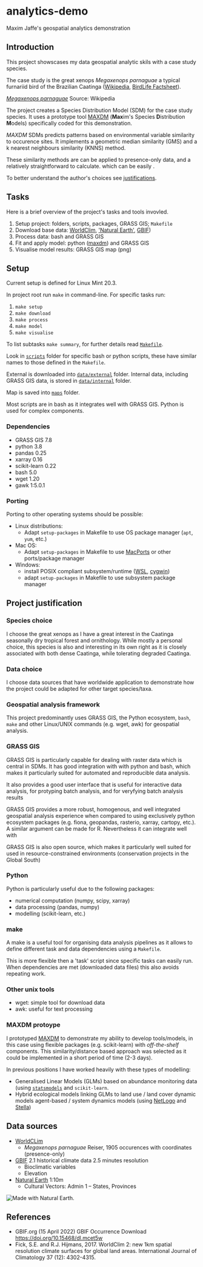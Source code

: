 # analytics-demo
Maxim Jaffe's geospatial analytics demonstration 


## Introduction

This project showscases my data geospatial analytic skils with a case study species.

The case study is the great xenops *Megaxenops parnaguae* a typical furnariid bird of the Brazilian Caatinga ([Wikipedia](https://en.wikipedia.org/wiki/Great_xenops), [BirdLife Factsheet](http://datazone.birdlife.org/species/factsheet/great-xenops-megaxenops-parnaguae)).

[*Megaxenops parnaguae*](https://en.wikipedia.org/wiki/Great_xenops#/media/File:Great_Xenops_Megaxenops_parnaguae.jpg)
Source: Wikipedia

The project creates a Species Distribution Model (SDM) for the case study species. It uses a prototype tool <a name='maxdm'></a>[MAXDM](/scripts/tools/maxdm.py) (**Max**im's Species **D**istribution **M**odels) specifically coded for this demonstration.

*MAXDM* SDMs predicts patterns based on environmental variable similarity to occurence sites. It implements a geometric median similarity (GMS) and a k nearest neighbours similarity (KNNS) method.

These similarity methods are can be applied to presence-only data, and a relatively straightforward to calculate.
which can be easily  .

To better understand the author's choices see [justifications](/justifications).


## Tasks

Here is a brief overview of the project's tasks and tools invovled.

  1. Setup project: folders, scripts, packages, GRASS GIS; `Makefile`
  2. Download base data: [WorldClim](#worldclim), ['Natural Earth'](#natural-earth), [GBIF](#gbif))
  3. Process data: bash and GRASS GIS
  4. Fit and apply model: python ([maxdm](#maxdm)) and GRASS GIS
  5. Visualise model results: GRASS GIS map (png)


## Setup

Current setup is defined for Linux Mint 20.3.

In project root run `make` in command-line. For specific tasks run:

1. `make setup`
2. `make download`
3. `make process`
4. `make model`
5. `make visualise`

To list subtasks `make summary`, for further details read [`Makefile`](/Makefile).

Look in [`scripts`](/scripts) folder for specific bash or python scripts, these have similar names to those defined in the `Makefile`.

External is downloaded into [`data/external`](/data/external) folder. Internal data, including GRASS GIS data, is stored in [`data/internal`](/data/internal) folder.

Map is saved into [`maps`](/maps) folder.

Most scripts are in bash as it integrates well with GRASS GIS. Python is used for complex components.

### Dependencies
  * GRASS GIS 7.8
  * python 3.8
  * pandas 0.25
  * xarray 0.16
  * scikit-learn 0.22
  * bash 5.0
  * wget 1.20
  * gawk 1:5.0.1

### Porting

Porting to other operating systems should be possible:

* Linux distributions:
  * Adapt `setup-packages` in Makefile to use OS package manager (`apt`, `yum`, etc.)
* Mac OS:
  * Adapt `setup-packages` in Makefile to use [MacPorts](https://www.macports.org/) or other ports/package manager
* Windows:
  * install POSIX compliant subsystem/runtime ([WSL](https://docs.microsoft.com/en-us/windows/wsl/install), [cygwin](https://cygwin.com/))
  * adapt `setup-packages` in Makefile to use subsystem package manager


<a name='justifications'></a>
## Project justification

### Species choice
I choose the great xenops as I have a great interest in the Caatinga seasonally dry tropical forest and ornithology. While mostly a personal choice, this species is also and interesting in its own right as it is closely associated with both dense Caatinga, while tolerating degraded Caatinga.

### Data choice
I choose data sources that have worldwide application to demonstrate how the project could be adapted for other target species/taxa.

### Geospatial analysis framework
This project predominantly uses GRASS GIS, the Python ecosystem, `bash`, `make` and other Linux/UNIX commands (e.g. wget, awk) for geospatial analysis.

### GRASS GIS
GRASS GIS is particularly capable for dealing with raster data which is central in SDMs. It has good integration with with python and bash, which makes it particularly suited for automated and reproducible data analysis.

It also provides a good user interface that is useful for interactive data analysis, for protyping batch analysis, and for veryfying batch analysis results

GRASS GIS provides a more robust, homogenous, and well integrated geospatial analysis experience when compared to using exclusively python ecosystem packages (e.g. fiona, geopandas, rasterio, xarray, cartopy, etc.). A similar argument can be made for R. Nevertheless it can integrate well with 

GRASS GIS is also open source, which makes it particularly well suited for used in resource-constrained environments (conservation projects in the Global South)

### Python
Python is particularly useful due to the following packages:
  * numerical computation (numpy, scipy, xarray)
  * data processing (pandas, numpy)
  * modelling (scikit-learn, etc.)

### make
A make is a useful tool for organising data analysis pipelines as it allows to define different task and data dependencies using a `Makefile`.

This is more flexible then a 'task' script since specific tasks can easily run. When dependencies are met (downloaded data files) this also avoids repeating work.

### Other unix tools
* wget: simple tool for download data
* awk: useful for text processing

<a name='maxdm-justification'></a>
### MAXDM protoype
I prototyped [MAXDM](#maxdm) to demonstrate my ability to develop tools/models, in this case using flexible packages (e.g. scikit-learn) with *off-the-shelf* components. This similarity/distance based approach was selected as it could be implemented in a short period of time (2-3 days).

In previous positions I have worked heavily with these types of modelling:

* Generalised Linear Models (GLMs) based on abundance monitoring data (using [`statsmodels`](https://www.statsmodels.org/) and `scikit-learn`.
* Hybrid ecological models linking GLMs to land use / land cover dynamic models agent-based / system dynamics models (using [NetLogo](https://en.wikipedia.org/wiki/NetLogo) and [Stella](https://en.wikipedia.org/wiki/STELLA_(programming_language)))

<!--- 
### Package manager
*TODO* write about conda
-->


## Data sources

* <a name="worldclim"></a>[WorldCLim](https://www.worldclim.org/data/worldclim21.html)
  * *Megaxenops parnaguae* Reiser, 1905 occurences with coordinates (presence-only)
* [GBIF](#gbif) 2.1 historical climate data 2.5 minutes resolution
  * Bioclimatic variables
  * Elevation
* <a name="natural-earth"></a>[Natural Earth](https://www.naturalearthdata.com/) 1:10m
  * Cultural Vectors: Admin 1 – States, Provinces

![ Made with Natural Earth.](https://www.naturalearthdata.com/wp-content/uploads/2009/08/NEV-Logo-Black.png)


## References
* <a name="gbif"></a> GBIF.org (15 April 2022) GBIF Occurrence Download  https://doi.org/10.15468/dl.mcet5w
* Fick, S.E. and R.J. Hijmans, 2017. WorldClim 2: new 1km spatial resolution climate surfaces for global land areas. International Journal of Climatology 37 (12): 4302-4315. 
